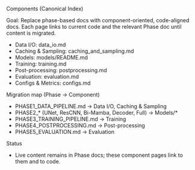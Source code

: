 Components (Canonical Index)

Goal: Replace phase-based docs with component-oriented, code-aligned docs. Each page links to current code and the relevant Phase doc until content is migrated.

- Data I/O: data_io.md
- Caching & Sampling: caching_and_sampling.md
- Models: models/README.md
- Training: training.md
- Post-processing: postprocessing.md
- Evaluation: evaluation.md
- Configs & Metrics: configs.md

Migration map (Phase → Component)
- PHASE1_DATA_PIPELINE.md → Data I/O, Caching & Sampling
- PHASE2_* (UNet, ResCNN, Bi-Mamba, Decoder, Full) → Models/*
- PHASE3_TRAINING_PIPELINE.md → Training
- PHASE4_POSTPROCESSING.md → Post-processing
- PHASE5_EVALUATION.md → Evaluation

Status
- Live content remains in Phase docs; these component pages link to them and to code.
